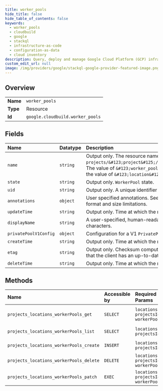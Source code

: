 ```yaml
---
title: worker_pools
hide_title: false
hide_table_of_contents: false
keywords:
  - worker_pools
  - cloudbuild
  - google    
  - stackql
  - infrastructure-as-code
  - configuration-as-data
  - cloud inventory
description: Query, deploy and manage Google Cloud Platform (GCP) infrastructure and resources using SQL
custom_edit_url: null
image: /img/providers/google/stackql-google-provider-featured-image.png
---
```

  
    

## Overview
<table><tbody>
<tr><td><b>Name</b></td><td><code>worker_pools</code></td></tr>
<tr><td><b>Type</b></td><td>Resource</td></tr>
<tr><td><b>Id</b></td><td><code>google.cloudbuild.worker_pools</code></td></tr>
</tbody></table>

## Fields
| Name | Datatype | Description |
|:-----|:---------|:------------|
| `name` | `string` | Output only. The resource name of the `WorkerPool`, with format `projects/&#123;project&#125;/locations/&#123;location&#125;/workerPools/&#123;worker_pool&#125;`. The value of `&#123;worker_pool&#125;` is provided by `worker_pool_id` in `CreateWorkerPool` request and the value of `&#123;location&#125;` is determined by the endpoint accessed. |
| `state` | `string` | Output only. `WorkerPool` state. |
| `uid` | `string` | Output only. A unique identifier for the `WorkerPool`. |
| `annotations` | `object` | User specified annotations. See https://google.aip.dev/128#annotations for more details such as format and size limitations. |
| `updateTime` | `string` | Output only. Time at which the request to update the `WorkerPool` was received. |
| `displayName` | `string` | A user-specified, human-readable name for the `WorkerPool`. If provided, this value must be 1-63 characters. |
| `privatePoolV1Config` | `object` | Configuration for a V1 `PrivatePool`. |
| `createTime` | `string` | Output only. Time at which the request to create the `WorkerPool` was received. |
| `etag` | `string` | Output only. Checksum computed by the server. May be sent on update and delete requests to ensure that the client has an up-to-date value before proceeding. |
| `deleteTime` | `string` | Output only. Time at which the request to delete the `WorkerPool` was received. |
## Methods
| Name | Accessible by | Required Params | Description |
|:-----|:--------------|:----------------|:------------|
| `projects_locations_workerPools_get` | `SELECT` | `locationsId, projectsId, workerPoolsId` | Returns details of a `WorkerPool`. |
| `projects_locations_workerPools_list` | `SELECT` | `locationsId, projectsId` | Lists `WorkerPool`s. |
| `projects_locations_workerPools_create` | `INSERT` | `locationsId, projectsId` | Creates a `WorkerPool`. |
| `projects_locations_workerPools_delete` | `DELETE` | `locationsId, projectsId, workerPoolsId` | Deletes a `WorkerPool`. |
| `projects_locations_workerPools_patch` | `EXEC` | `locationsId, projectsId, workerPoolsId` | Updates a `WorkerPool`. |

